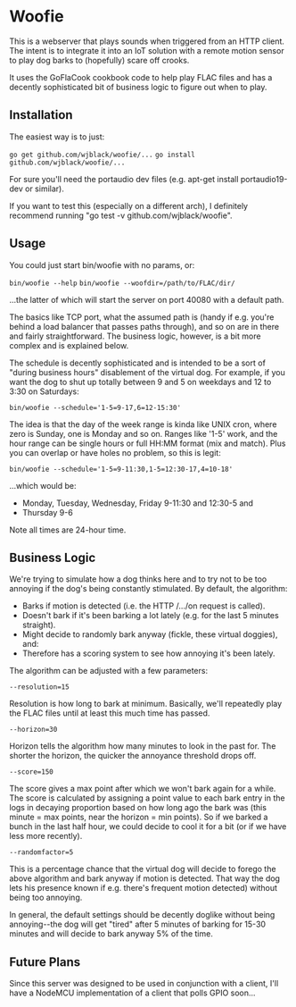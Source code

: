 Woofie
======
This is a webserver that plays sounds when triggered from an HTTP client. The
intent is to integrate it into an IoT solution with a remote motion sensor to
play dog barks to (hopefully) scare off crooks.

It uses the GoFlaCook cookbook code to help play FLAC files and has a decently
sophisticated bit of business logic to figure out when to play.


Installation
------------
The easiest way is to just:

`go get github.com/wjblack/woofie/...`
`go install github.com/wjblack/woofie/...`

For sure you'll need the portaudio dev files (e.g. apt-get install
portaudio19-dev or similar).

If you want to test this (especially on a different arch), I definitely
recommend running "go test -v github.com/wjblack/woofie".


Usage
-----
You could just start bin/woofie with no params, or:

`bin/woofie --help`
`bin/woofie --woofdir=/path/to/FLAC/dir/`

...the latter of which will start the server on port 40080 with a default path.

The basics like TCP port, what the assumed path is (handy if e.g. you're behind
a load balancer that passes paths through), and so on are in there and fairly
straightforward.  The business logic, however, is a bit more complex and is
explained below.

The schedule is decently sophisticated and is intended to be a sort of "during
business hours" disablement of the virtual dog.  For example, if you want the
dog to shut up totally between 9 and 5 on weekdays and 12 to 3:30 on Saturdays:

`bin/woofie --schedule='1-5=9-17,6=12-15:30'`

The idea is that the day of the week range is kinda like UNIX cron, where zero
is Sunday, one is Monday and so on.  Ranges like '1-5' work, and the hour
range can be single hours or full HH:MM format (mix and match).  Plus you can
overlap or have holes no problem, so this is legit:

`bin/woofie --schedule='1-5=9-11:30,1-5=12:30-17,4=10-18'`

...which would be:

* Monday, Tuesday, Wednesday, Friday 9-11:30 and 12:30-5 and
* Thursday 9-6

Note all times are 24-hour time.


Business Logic
--------------
We're trying to simulate how a dog thinks here and to try not to be too
annoying if the dog's being constantly stimulated.  By default, the algorithm:

* Barks if motion is detected (i.e. the HTTP /.../on request is called).
* Doesn't bark if it's been barking a lot lately (e.g. for the last 5 minutes
  straight).
* Might decide to randomly bark anyway (fickle, these virtual doggies), and:
* Therefore has a scoring system to see how annoying it's been lately.

The algorithm can be adjusted with a few parameters:

`--resolution=15`

Resolution is how long to bark at minimum.  Basically, we'll repeatedly play
the FLAC files until at least this much time has passed.

`--horizon=30`

Horizon tells the algorithm how many minutes to look in the past for.  The
shorter the horizon, the quicker the annoyance threshold drops off.

`--score=150`

The score gives a max point after which we won't bark again for a while.  The
score is calculated by assigning a point value to each bark entry in the logs
in decaying proportion based on how long ago the bark was (this minute = max
points, near the horizon = min points).  So if we barked a bunch in the
last half hour, we could decide to cool it for a bit (or if we have less more
recently).

`--randomfactor=5`

This is a percentage chance that the virtual dog will decide to forego the
above algorithm and bark anyway if motion is detected.  That way the dog
lets his presence known if e.g. there's frequent motion detected) without being
too annoying.

In general, the default settings should be decently doglike without being
annoying--the dog will get "tired" after 5 minutes of barking for 15-30 minutes
and will decide to bark anyway 5% of the time.


Future Plans
------------
Since this server was designed to be used in conjunction with a client, I'll
have a NodeMCU implementation of a client that polls GPIO soon...
